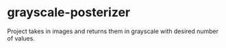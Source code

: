 # grayscale-posterizer
Project takes in images and returns them in grayscale with desired number of values.
